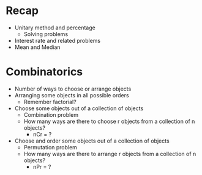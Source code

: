 # Recap

- Unitary method and percentage
  - Solving problems
- Interest rate and related problems
- Mean and Median

# Combinatorics

- Number of ways to choose or arrange objects
- Arranging some objects in all possible orders
  - Remember factorial?
- Choose some objects out of a collection of objects
  - Combination problem
  - How many ways are there to choose r objects from a collection of n objects?
    - nCr = ?
- Choose and order some objects out of a collection of objects
  - Permutation problem
  - How many ways are there to arrange r objects from a collection of n objects?
    - nPr = ?
